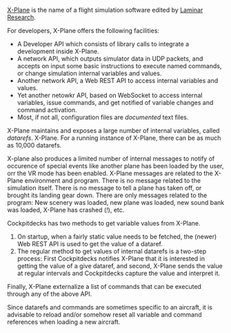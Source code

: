 [X-Plane](https://en.wikipedia.org/wiki/X-Plane_(simulator)) is the name of a flight simulation software edited by [Laminar Research](https://www.x-plane.com).

For developers, X-Plane offers the following facilities:

- A Developer API which consists of library calls to integrate a development inside X-Plane.
- A network API, which outputs simulator data in UDP packets, and accepts on input some basic instructions to execute named commands, or change simulation internal variables and values.
- Another network API, a Web REST API to access internal variables and values.
- Yet another netowkr API, based on WebSocket to access internal variables, issue commands, and get notified of variable changes and command activation.
- Most, if not all, configuration files are *documented* text files.

X-Plane maintains and exposes a large number of internal variables, called *datarefs*. X-Plane. For a running instance of X-Plane, there can be as much as 10,000 datarefs.

X-plane also produces a limited number of internal messages to notify of occurence of special events like another plane has been loaded by the user, orr the VR mode has been enabled. X-Plane messages are related to the X-Plane environment and program. There is no message related to the simulation itself. There is no message to tell a plane has taken off, or brought its landing gear down. There are only messages related to the program: New scenery was loaded, new plane was loaded, new sound bank was loaded, X-Plane has crashed (*!*), etc.

Cockpitdecks has two methods to get variable values from X-Plane.

1. On startup, when a fairly static value needs to be fetched, the (newer) Web REST API is used to get the value of a dataref.
2. The regular method to get values of internal datarefs is a two-step process: First Cockpitdecks notifies X-Plane that it is interested in getting the value of a give dataref, and second, X-Plane sends the value at regular intervals and Cockpitdecks capture the value and interpret it.

Finally, X-Plane externalize a list of commands that can be executed through any of the above API.

Since datarefs and commands are sometimes specific to an aircraft, it is advisable to reload and/or somehow reset all variable and command references when loading a new aircraft.
